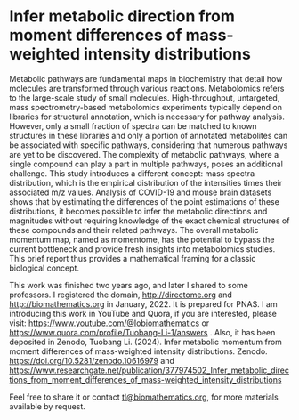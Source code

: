 # Infer metabolic direction from moment differences of mass-weighted intensity distributions

Metabolic pathways are fundamental maps in biochemistry that detail how molecules are transformed through various reactions. Metabolomics refers to the large-scale study of small molecules. High-throughput, untargeted, mass spectrometry-based metabolomics experiments typically depend on libraries for structural annotation, which is necessary for pathway analysis. However, only a small fraction of spectra can be matched to known structures in these libraries and only a portion of annotated metabolites can be associated with specific pathways, considering that numerous pathways are yet to be discovered. The complexity of metabolic pathways, where a single compound can play a part in multiple pathways, poses an additional challenge. This study introduces a different concept: mass spectra distribution, which is the empirical distribution of the intensities times their associated m/z values. Analysis of COVID-19 and mouse brain datasets shows that by estimating the differences of the point estimations of these distributions, it becomes possible to infer the metabolic directions and magnitudes without requiring knowledge of the exact chemical structures of these compounds and their related pathways. The overall metabolic momentum map, named as momentome, has the potential to bypass the current bottleneck and provide fresh insights into metabolomics studies. This brief report thus provides a mathematical framing for a classic biological concept. 

This work was finished two years ago, and later I shared to some professors. I registered the domain, http://directome.org and http://biomathematics.org in January, 2022. It is prepared for PNAS. I am introducing this work in YouTube and Quora, if you are interested, please visit: https://www.youtube.com/@Iobiomathematics or https://www.quora.com/profile/Tuobang-Li-1/answers . Also, it has been deposited in Zenodo, Tuobang Li. (2024). Infer metabolic momentum from moment differences of mass-weighted intensity distributions. Zenodo. https://doi.org/10.5281/zenodo.10616979 and https://www.researchgate.net/publication/377974502_Infer_metabolic_directions_from_moment_differences_of_mass-weighted_intensity_distributions

Feel free to share it or contact tl@biomathematics.org, for more materials available by request. 
